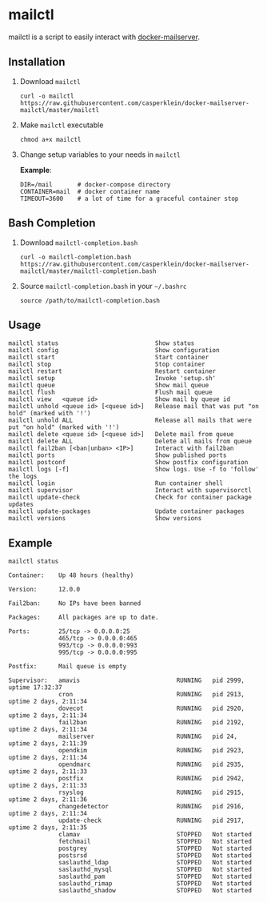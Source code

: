 # mailctl

mailctl is a script to easily interact with [docker-mailserver](https://github.com/docker-mailserver/docker-mailserver/).

## Installation

1. Download `mailctl`

       curl -o mailctl https://raw.githubusercontent.com/casperklein/docker-mailserver-mailctl/master/mailctl

1. Make `mailctl` executable

       chmod a+x mailctl

1. Change setup variables to your needs in `mailctl`

   **Example**:

       DIR=/mail       # docker-compose directory
       CONTAINER=mail  # docker container name
       TIMEOUT=3600    # a lot of time for a graceful container stop

## Bash Completion

1. Download `mailctl-completion.bash`

       curl -o mailctl-completion.bash https://raw.githubusercontent.com/casperklein/docker-mailserver-mailctl/master/mailctl-completion.bash

2. Source `mailctl-completion.bash` in your `~/.bashrc`

       source /path/to/mailctl-completion.bash

## Usage

    mailctl status                           Show status
    mailctl config                           Show configuration
    mailctl start                            Start container
    mailctl stop                             Stop container
    mailctl restart                          Restart container
    mailctl setup                            Invoke 'setup.sh'
    mailctl queue                            Show mail queue
    mailctl flush                            Flush mail queue
    mailctl view   <queue id>                Show mail by queue id
    mailctl unhold <queue id> [<queue id>]   Release mail that was put "on hold" (marked with '!')
    mailctl unhold ALL                       Release all mails that were put "on hold" (marked with '!')
    mailctl delete <queue id> [<queue id>]   Delete mail from queue
    mailctl delete ALL                       Delete all mails from queue
    mailctl fail2ban [<ban|unban> <IP>]      Interact with fail2ban
    mailctl ports                            Show published ports
    mailctl postconf                         Show postfix configuration
    mailctl logs [-f]                        Show logs. Use -f to 'follow' the logs
    mailctl login                            Run container shell
    mailctl supervisor                       Interact with supervisorctl
    mailctl update-check                     Check for container package updates
    mailctl update-packages                  Update container packages
    mailctl versions                         Show versions

## Example

`mailctl status`

    Container:    Up 48 hours (healthy)

    Version:      12.0.0

    Fail2ban:     No IPs have been banned

    Packages:     All packages are up to date.

    Ports:        25/tcp -> 0.0.0.0:25
                  465/tcp -> 0.0.0.0:465
                  993/tcp -> 0.0.0.0:993
                  995/tcp -> 0.0.0.0:995

    Postfix:      Mail queue is empty

    Supervisor:   amavis                           RUNNING   pid 2999, uptime 17:32:37
                  cron                             RUNNING   pid 2913, uptime 2 days, 2:11:34
                  dovecot                          RUNNING   pid 2920, uptime 2 days, 2:11:34
                  fail2ban                         RUNNING   pid 2192, uptime 2 days, 2:11:34
                  mailserver                       RUNNING   pid 24,   uptime 2 days, 2:11:39
                  opendkim                         RUNNING   pid 2923, uptime 2 days, 2:11:34
                  opendmarc                        RUNNING   pid 2935, uptime 2 days, 2:11:33
                  postfix                          RUNNING   pid 2942, uptime 2 days, 2:11:33
                  rsyslog                          RUNNING   pid 2915, uptime 2 days, 2:11:36
                  changedetector                   RUNNING   pid 2916, uptime 2 days, 2:11:34
                  update-check                     RUNNING   pid 2917, uptime 2 days, 2:11:35
                  clamav                           STOPPED   Not started
                  fetchmail                        STOPPED   Not started
                  postgrey                         STOPPED   Not started
                  postsrsd                         STOPPED   Not started
                  saslauthd_ldap                   STOPPED   Not started
                  saslauthd_mysql                  STOPPED   Not started
                  saslauthd_pam                    STOPPED   Not started
                  saslauthd_rimap                  STOPPED   Not started
                  saslauthd_shadow                 STOPPED   Not started
